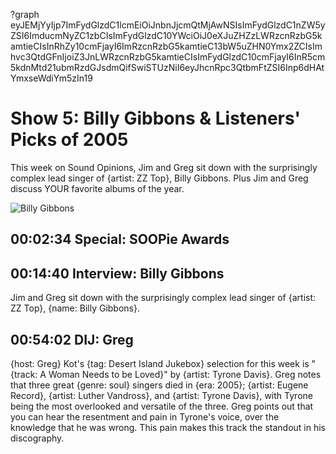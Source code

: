 ?graph eyJEMjYyIjp7ImFydGlzdC1lcmEiOiJnbnJjcmQtMjAwNSIsImFydGlzdC1nZW5yZSI6ImducmNyZC1zbCIsImFydGlzdC10YWciOiJ0eXJuZHZzLWRzcnRzbG5kamtieCIsInRhZy10cmFjayI6ImRzcnRzbG5kamtieC13bW5uZHN0Ymx2ZCIsImhvc3QtdGFnIjoiZ3JnLWRzcnRzbG5kamtieCIsImFydGlzdC10cmFjayI6InR5cm5kdnMtd21ubmRzdGJsdmQifSwiSTUzNiI6eyJhcnRpc3QtbmFtZSI6Inp6dHAtYmxseWdiYm5zIn19

# Show 5: Billy Gibbons & Listeners' Picks of 2005
This week on Sound Opinions, Jim and Greg sit down with the surprisingly complex lead singer of {artist: ZZ Top}, Billy Gibbons. Plus Jim and Greg discuss YOUR favorite albums of the year.

![Billy Gibbons](http://static.soundopinions.org/images/2005/BillyGibbons.jpg)

## 00:02:34 Special: SOOPie Awards


## 00:14:40 Interview: Billy Gibbons
Jim and Greg sit down with the surprisingly complex lead singer of {artist: ZZ Top}, {name: Billy Gibbons}.

## 00:54:02 DIJ: Greg
{host: Greg} Kot's {tag: Desert Island Jukebox} selection for this week is "{track: A Woman Needs to be Loved}" by {artist: Tyrone Davis}. Greg notes that three great {genre: soul} singers died in {era: 2005}; {artist: Eugene Record}, {artist: Luther Vandross}, and {artist: Tyrone Davis}, with Tyrone being the most overlooked and versatile of the three. Greg points out that you can hear the resentment and pain in Tyrone's voice, over the knowledge that he was wrong. This pain makes this track the standout in his discography.